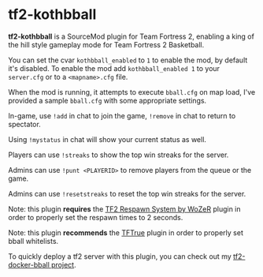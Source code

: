 tf2-kothbball
=============

**tf2-kothbball** is a SourceMod plugin for Team Fortress 2, enabling a king of the hill style gameplay mode for Team Fortress 2 Basketball.

You can set the cvar `kothbball_enabled` to `1` to enable the mod, by default it's disabled.
To enable the mod add `kothbball_enabled 1` to your `server.cfg` or to a `<mapname>.cfg` file.

When the mod is running, it attempts to execute `bball.cfg` on map load, I've provided a sample `bball.cfg` with some appropriate settings.

In-game, use `!add` in chat to join the game, `!remove` in chat to return to spectator. 

Using `!mystatus` in chat will show your current status as well.

Players can use `!streaks` to show the top win streaks for the server.

Admins can use `!punt <PLAYERID>` to remove players from the queue or the game.

Admins can use `!resetstreaks` to reset the top win streaks for the server.

Note: this plugin **requires** the [TF2 Respawn System by WoZeR](https://forums.alliedmods.net/showthread.php?p=611953) plugin in order to properly set the respawn times to 2 seconds.

Note: this plugin **recommends** the [TFTrue](http://tftrue.esport-tools.net/) plugin in order to properly set bball whitelists.

To quickly deploy a tf2 server with this plugin, you can check out my [tf2-docker-bball project](https://github.com/brett-owen/tf2-docker-bball).

